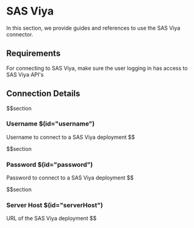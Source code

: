 # SAS Viya

In this section, we provide guides and references to use the SAS Viya connector.

## Requirements

For connecting to SAS Viya, make sure the user logging in has access to SAS Viya API's

## Connection Details

$$section
### Username $(id="username")

Username to connect to a SAS Viya deployment
$$

$$section
### Password $(id="password")

Password to connect to a SAS Viya deployment
$$

$$section
### Server Host $(id="serverHost")

URL of the SAS Viya deployment
$$
